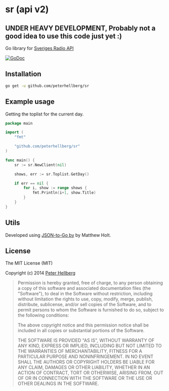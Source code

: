sr (api v2)
==========

## UNDER HEAVY DEVELOPMENT, Probably not a good idea to use this code just yet :)

Go library for [Sveriges Radio API](http://sverigesradio.se/api/documentation/v2/index.html)

[![GoDoc](https://godoc.org/github.com/peterhellberg/sr?status.svg)](https://godoc.org/github.com/peterhellberg/sr)

## Installation

```bash
go get -u github.com/peterhellberg/sr
```

## Example usage

Getting the toplist for the current day.

```go
package main

import (
	"fmt"

	"github.com/peterhellberg/sr"
)

func main() {
	sr := sr.NewClient(nil)

	shows, err := sr.Toplist.GetDay()

	if err == nil {
		for i, show := range shows {
			fmt.Println(i+1, show.Title)
		}
	}
}
```

## Utils

Developed using [JSON-to-Go by](http://mholt.github.io/json-to-go/) by Matthew Holt.

## License

The MIT License (MIT)

Copyright (c) 2014 [Peter Hellberg](http://c7.se/)

> Permission is hereby granted, free of charge, to any person obtaining a copy
> of this software and associated documentation files (the "Software"), to deal
> in the Software without restriction, including without limitation the rights
> to use, copy, modify, merge, publish, distribute, sublicense, and/or sell
> copies of the Software, and to permit persons to whom the Software is
> furnished to do so, subject to the following conditions:
>
> The above copyright notice and this permission notice shall be included in all
> copies or substantial portions of the Software.
>
> THE SOFTWARE IS PROVIDED "AS IS", WITHOUT WARRANTY OF ANY KIND, EXPRESS OR
> IMPLIED, INCLUDING BUT NOT LIMITED TO THE WARRANTIES OF MERCHANTABILITY,
> FITNESS FOR A PARTICULAR PURPOSE AND NONINFRINGEMENT. IN NO EVENT SHALL THE
> AUTHORS OR COPYRIGHT HOLDERS BE LIABLE FOR ANY CLAIM, DAMAGES OR OTHER
> LIABILITY, WHETHER IN AN ACTION OF CONTRACT, TORT OR OTHERWISE, ARISING FROM,
> OUT OF OR IN CONNECTION WITH THE SOFTWARE OR THE USE OR OTHER DEALINGS IN THE
> SOFTWARE.
